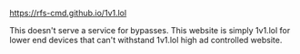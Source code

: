 https://rfs-cmd.github.io/1v1.lol

This doesn't serve a service for bypasses. This website is simply 1v1.lol for lower end devices that can't withstand 1v1.lol high ad controlled website.
